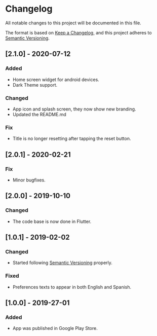 # Changelog

All notable changes to this project will be documented in this file.

The format is based on [Keep a Changelog](https://keepachangelog.com/en/1.0.0/),
and this project adheres to [Semantic Versioning](https://semver.org/spec/v2.0.0.html).

## [2.1.0] - 2020-07-12

### Added

- Home screen widget for android devices.
- Dark Theme support.

### Changed

- App icon and splash screen, they now show new branding.
- Updated the README.md

### Fix

- Title is no longer resetting after tapping the reset button.

## [2.0.1] - 2020-02-21

### Fix

- Minor bugfixes.

## [2.0.0] - 2019-10-10

### Changed

- The code base is now done in Flutter.

## [1.0.1] - 2019-02-02

### Changed

- Started following [Semantic Versioning](https://semver.org) properly.

### Fixed

- Preferences texts to appear in both English and Spanish.

## [1.0.0] - 2019-27-01

### Added

- App was published in Google Play Store.
